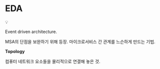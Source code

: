 # EDA

<aside>
💡

Event driven architecture.

MSA의 단점을 보완하기 위해 등장.
마이크로서비스 간 관계를 느슨하게 만드는 기법.

</aside>

**Topology**

컴퓨터 네트워크 요소들을 물리적으로 연결해 놓은 것.